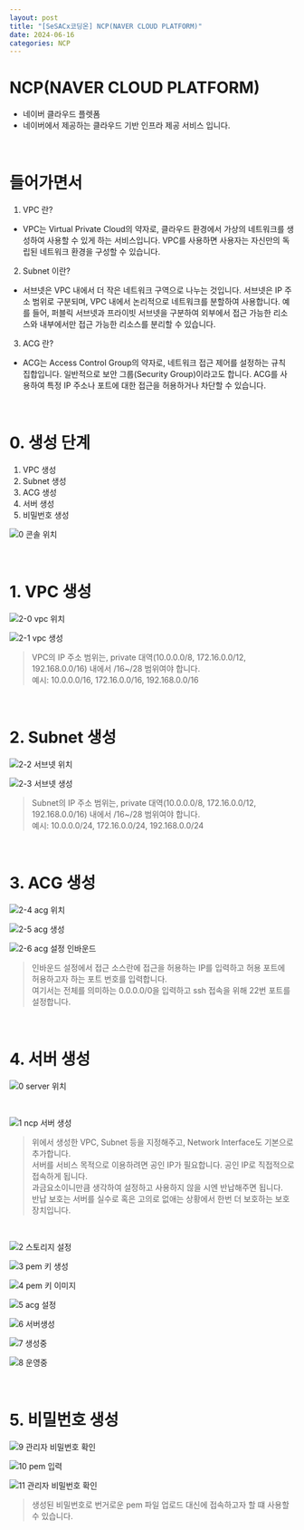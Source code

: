 ```yaml
---
layout: post
title: "[SeSACx코딩온] NCP(NAVER CLOUD PLATFORM)"
date: 2024-06-16
categories: NCP
---
```


# NCP(NAVER CLOUD PLATFORM)
- 네이버 클라우드 플렛폼
- 네이버에서 제공하는 클라우드 기반 인프라 제공 서비스 입니다.

<br>

# 들어가면서
1) VPC 란?
- VPC는 Virtual Private Cloud의 약자로, 클라우드 환경에서 가상의 네트워크를 생성하여 사용할 수 있게 하는 서비스입니다. VPC를 사용하면 사용자는 자신만의 독립된 네트워크 환경을 구성할 수 있습니다.

2) Subnet 이란?
- 서브넷은 VPC 내에서 더 작은 네트워크 구역으로 나누는 것입니다. 서브넷은 IP 주소 범위로 구분되며, VPC 내에서 논리적으로 네트워크를 분할하여 사용합니다. 예를 들어, 퍼블릭 서브넷과 프라이빗 서브넷을 구분하여 외부에서 접근 가능한 리소스와 내부에서만 접근 가능한 리소스를 분리할 수 있습니다.

3) ACG 란?
- ACG는 Access Control Group의 약자로, 네트워크 접근 제어를 설정하는 규칙 집합입니다. 일반적으로 보안 그룹(Security Group)이라고도 합니다. ACG를 사용하여 특정 IP 주소나 포트에 대한 접근을 허용하거나 차단할 수 있습니다. 

<br>

# 0. 생성 단계

1) VPC 생성  <br>
2) Subnet 생성 <br>
3) ACG 생성 <br>
4) 서버 생성 <br>
5) 비밀번호 생성 <br>

![0  콘솔 위치](https://github.com/ymind14563/SeSAC_YDP_6/assets/163737600/b68c0669-90d8-4760-b28a-1acc016817fd)

<br>

# 1. VPC 생성

![2-0  vpc 위치](https://github.com/ymind14563/SeSAC_YDP_6/assets/163737600/2a774f4d-6d13-4719-90ab-765881d1f5bf)

![2-1  vpc 생성](https://github.com/ymind14563/SeSAC_YDP_6/assets/163737600/5355e5b6-f80d-4247-b3c4-a4678d3ce3e4)

> VPC의 IP 주소 범위는, private 대역(10.0.0.0/8, 172.16.0.0/12, 192.168.0.0/16) 내에서 /16~/28 범위여야 합니다. <br>
예시: 10.0.0.0/16, 172.16.0.0/16, 192.168.0.0/16

<br>

# 2. Subnet 생성

![2-2 서브넷 위치](https://github.com/ymind14563/SeSAC_YDP_6/assets/163737600/d9f6b8e9-02e5-4885-aab8-d3bd4ecc4618)

![2-3  서브넷 생성](https://github.com/ymind14563/SeSAC_YDP_6/assets/163737600/4d5aed04-bf39-43e4-98e3-c8304a9a0f77)

> Subnet의 IP 주소 범위는, private 대역(10.0.0.0/8, 172.16.0.0/12, 192.168.0.0/16) 내에서 /16~/28 범위여야 합니다. <br>
예시: 10.0.0.0/24, 172.16.0.0/24, 192.168.0.0/24

<br>

# 3. ACG 생성

![2-4  acg 위치](https://github.com/ymind14563/SeSAC_YDP_6/assets/163737600/e2081352-e177-4b21-9845-20391ec4c9b7)

![2-5  acg 생성](https://github.com/ymind14563/SeSAC_YDP_6/assets/163737600/e218236e-2280-4453-886e-3bb368ced0cf)

![2-6 acg 설정 인바운드](https://github.com/ymind14563/SeSAC_YDP_6/assets/163737600/4f219d90-1124-4d33-a915-76eae0c177ba)
> 인바운드 설정에서 접근 소스란에 접근을 허용하는 IP를 입력하고 허용 포트에 허용하고자 하는 포트 번호를 입력합니다. <br>
여기서는 전체를 의미하는 0.0.0.0/0을 입력하고 ssh 접속을 위해 22번 포트를 설정합니다.

<br>

# 4. 서버 생성

![0  server 위치](https://github.com/ymind14563/SeSAC_YDP_6/assets/163737600/ff975d24-4c63-48b1-9f45-c95473fe90dd)

 <br> 

![1  ncp 서버 생성](https://github.com/ymind14563/SeSAC_YDP_6/assets/163737600/76915d7b-9b28-4772-a225-e4b459d1ac2a)
> 위에서 생성한 VPC, Subnet 등을 지정해주고, Network Interface도 기본으로 추가합니다. <br> 서버를 서비스 목적으로 이용하려면 공인 IP가 필요합니다. 공인 IP로 직접적으로 접속하게 됩니다.  <br> 과금요소이니만큼 생각하여 설정하고 사용하지 않을 시엔 반납해주면 됩니다.  <br>  반납 보호는 서버를 실수로 혹은 고의로 없애는 상황에서 한번 더 보호하는 보호 장치입니다.

 <br> 

![2  스토리지 설정](https://github.com/ymind14563/SeSAC_YDP_6/assets/163737600/5bc45f6e-8132-416c-b78e-078d324ddd21)

![3  pem 키 생성](https://github.com/ymind14563/SeSAC_YDP_6/assets/163737600/a8618138-c7a0-4adf-8591-4d493b9e5bad)

![4  pem 키 이미지](https://github.com/ymind14563/SeSAC_YDP_6/assets/163737600/00994f1b-b930-44eb-8cb6-da63f3bde146)

![5  acg 설정](https://github.com/ymind14563/SeSAC_YDP_6/assets/163737600/276521da-6c3e-475d-bed4-6d26ea4970f9)

![6 서버생성](https://github.com/ymind14563/SeSAC_YDP_6/assets/163737600/41192ad2-8c60-495f-92c1-d529c4916b3c)

![7  생성중](https://github.com/ymind14563/SeSAC_YDP_6/assets/163737600/ad657cac-cad8-4c26-b374-14de6d024e43)

![8  운영중](https://github.com/ymind14563/SeSAC_YDP_6/assets/163737600/a11e208b-ec76-4d78-91e8-b3c050c867dc)

<br>

# 5. 비밀번호 생성

![9  관리자 비밀번호 확인](https://github.com/ymind14563/SeSAC_YDP_6/assets/163737600/3cc0c71a-26f0-45ab-82ed-45eb2bddeefa)

![10  pem 입력](https://github.com/ymind14563/SeSAC_YDP_6/assets/163737600/bfdd249a-ccb7-402e-9ec7-78f4f1cdfd50)

![11  관리자 비밀번호 확인](https://github.com/ymind14563/SeSAC_YDP_6/assets/163737600/3aa1ca8e-bc80-4da5-9963-0b5223a68900)

> 생성된 비밀번호로 번거로운 pem 파일 업로드 대신에 접속하고자 할 떄 사용할 수 있습니다.